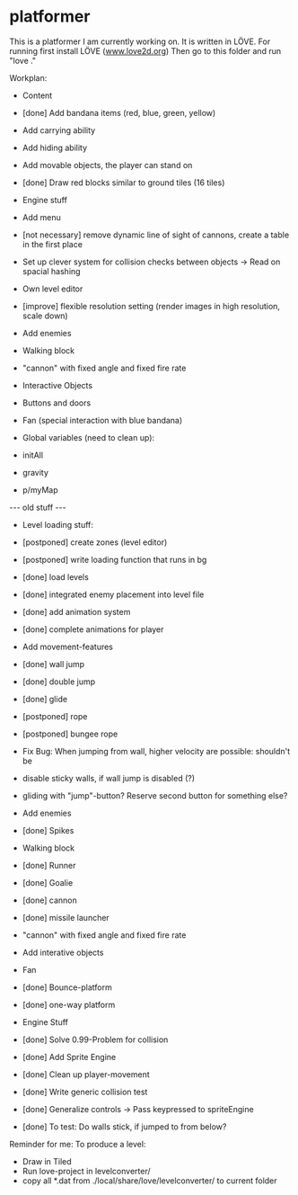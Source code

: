 platformer
==========

This is a platformer I am currently working on. It is written in LÖVE.
For running first install LÖVE  (www.love2d.org)
Then go to this folder and run "love ."

Workplan:

- Content
 - [done] Add bandana items (red, blue, green, yellow)
 - Add carrying ability
 - Add hiding ability
 - Add movable objects, the player can stand on
 - [done] Draw red blocks similar to ground tiles (16 tiles)
 
- Engine stuff
 - Add menu
 - [not necessary] remove dynamic line of sight of cannons, create a table in the first place
 - Set up clever system for collision checks between objects -> Read on spacial hashing
 - Own level editor
 - [improve] flexible resolution setting (render images in high resolution, scale down)

- Add enemies
 - Walking block
 - "cannon" with fixed angle and fixed fire rate
 
- Interactive Objects
 - Buttons and doors
 - Fan (special interaction with blue bandana)

- Global variables (need to clean up):
 - initAll
 - gravity
 - p/myMap


--- old stuff ---


- Level loading stuff:
 - [postponed] create zones (level editor)
 - [postponed] write loading function that runs in bg
 - [done] load levels
 - [done] integrated enemy placement into level file

-  [done] add animation system
 - [done] complete animations for player

- Add movement-features
 - [done] wall jump
 - [done] double jump
 - [done] glide
 - [postponed] rope
 - [postponed] bungee rope
 - Fix Bug: When jumping from wall, higher velocity are possible: shouldn't be
 - disable sticky walls, if wall jump is disabled (?)
 - gliding with "jump"-button? Reserve second button for something else?
 
- Add enemies
 - [done] Spikes
 - Walking block
 - [done] Runner
 - [done] Goalie
 - [done] cannon
 - [done] missile launcher
 - "cannon" with fixed angle and fixed fire rate
 
- Add interative objects
 - Fan
 - [done] Bounce-platform
 - [done] one-way platform
 
- Engine Stuff
 - [done] Solve 0.99-Problem for collision
 - [done] Add Sprite Engine
 - [done] Clean up player-movement
 - [done] Write generic collision test
 - [done] Generalize controls -> Pass keypressed to spriteEngine
 - [done] To test: Do walls stick, if jumped to from below?
 
Reminder for me:
To produce a level:
- Draw in Tiled
- Run love-project in levelconverter/
- copy all *.dat from ./local/share/love/levelconverter/ to current folder
